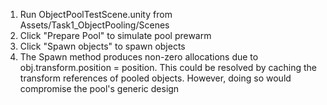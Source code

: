1. Run ObjectPoolTestScene.unity from Assets/Task1_ObjectPooling/Scenes
2. Click "Prepare Pool" to simulate pool prewarm
3. Click "Spawn objects" to spawn objects
4. The Spawn method produces non-zero allocations due to obj.transform.position = position. This could be resolved by caching the transform references of pooled objects.
However, doing so would compromise the pool's generic design
